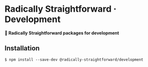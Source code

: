 # Radically Straightforward · Development

**🧰 Radically Straightforward packages for development**

## Installation

```console
$ npm install --save-dev @radically-straightforward/development
```
